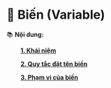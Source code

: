 # **🎯 Biến (Variable)**

📚 __Nội dung:__

&emsp;&emsp; [__1. Khái niệm__](#1-kiểu-dữ-liệu-số-nguyên)

&emsp;&emsp; [__2. Quy tắc đặt tên biến__](#3-kiểu-dữ-liệu-đúng-sai)

&emsp;&emsp; [__3. Phạm vi của biến__](#4-kiểu-dữ-liệu-ký-tự)
